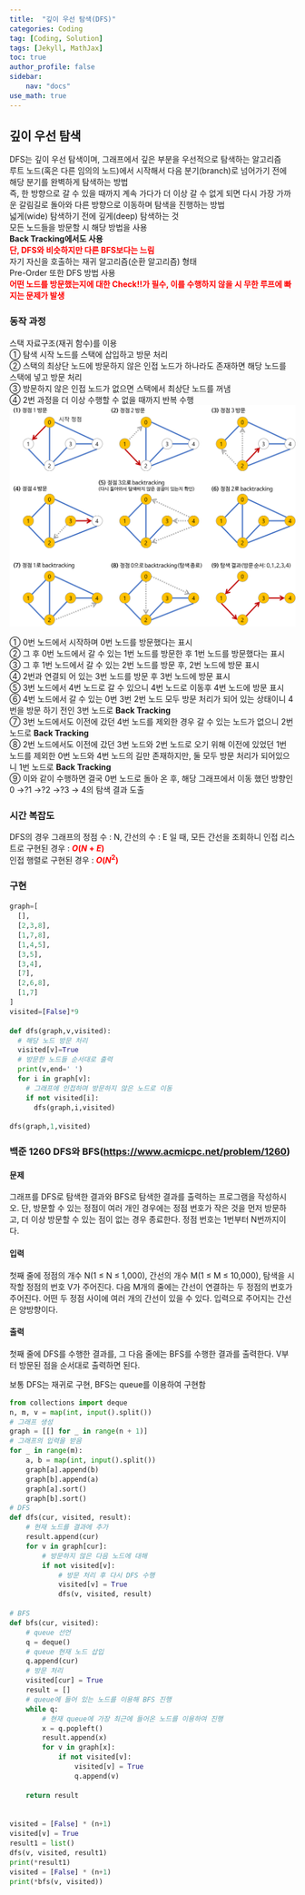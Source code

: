 ```yaml
---
title:  "깊이 우선 탐색(DFS)"
categories: Coding
tag: [Coding, Solution]
tags: [Jekyll, MathJax]
toc: true
author_profile: false
sidebar:
    nav: "docs"
use_math: true
---
```


## 깊이 우선 탐색

DFS는 깊이 우선 탐색이며, 그래프에서 깊은 부분을 우선적으로 탐색하는 알고리즘   
루트 노드(혹은 다른 임의의 노드)에서 시작해서 다음 분기(branch)로 넘어가기 전에 해당 분기를 완벽하게 탐색하는 방법   
즉, 한 방향으로 갈 수 있을 때까지 계속 가다가 더 이상 갈 수 없게 되면 다시 가장 가까운 갈림길로 돌아와 다른 방향으로 이동하며 탐색을 진행하는 방법   
넓게(wide) 탐색하기 전에 깊게(deep) 탐색하는 것   
모든 노드들을 방문할 시 해당 방법을 사용   
**Back Tracking에서도 사용**   
<span style='color:red'>**단, DFS와 비슷하지만 다른 BFS보다는 느림**</span>   
자기 자신을 호출하는 재귀 알고리즘(순환 알고리즘) 형태   
Pre-Order 또한 DFS 방법 사용  
 <span style='color:red'>**어떤 노드를 방문했는지에 대한 Check!!가 필수, 이를 수행하지 않을 시 무한 루프에 빠지는 문제가 발생**</span>

### 동작 과정

스택 자료구조(재귀 함수)를 이용   
① 탐색 시작 노드를 스택에 삽입하고 방문 처리   
② 스택의 최상단 노드에 방문하지 않은 인접 노드가 하나라도 존재하면 해당 노드를 스택에 넣고 방문 처리  
③ 방문하지 않은 인접 노드가 없으면 스택에서 최상단 노드를 꺼냄  
④ 2번 과정을 더 이상 수행할 수 없을 때까지 반복 수행   
![dfs](../../assets/images/Coding/2023-08-28-DFS/dfs.png)

① 0번 노드에서 시작하며 0번 노드를 방문했다는 표시   
② 그 후 0번 노드에서 갈 수 있는 1번 노드를 방문한 후 1번 노드를 방문했다는 표시   
③ 그 후 1번 노드에서 갈 수 있는 2번 노드를 방문 후, 2번 노드에 방문 표시  
④ 2번과 연결되 어 있는 3번 노드를 방문 후 3번 노드에 방문 표시   
⑤ 3번 노드에서 4번 노드로 갈 수 있으니 4번 노드로 이동후 4번 노드에 방문 표시   
⑥ 4번 노드에서 갈 수 있는 0번 3번 2번 노드 모두 방문 처리가 되어 있는 상태이니 4번을 방문 하기 전인 3번 노드로 **Back Tracking**   
⑦ 3번 노드에서도 이전에 갔던 4번 노드를 제외한 경우 갈 수 있는 노드가 없으니 2번 노드로 **Back Tracking**   
⑧ 2번 노드에서도 이전에 갔던 3번 노드와 2번 노드로 오기 위해 이전에 있었던 1번 노드를 제외한 0번 노드와 4번 노드의 길만 존재하지만, 둘 모두 방문 처리가 되어있으니 1번 노드로 **Back Tracking**   
⑨ 이와 같이 수행하면 결국 0번 노드로 돌아 온 후, 해당 그래프에서 이동 했던 방향인 0 &rarr;?1 &rarr;?2 &rarr;?3 &rarr; 4의 탐색 결과 도출

### 시간 복잡도

DFS의 경우 그래프의 정점 수 : N, 간선의 수 : E 일 때, 모든 간선을 조회하니 인접 리스트로 구현된 경우 : <span style='color:red'>**$O(N + E)$**</span>   
인접 행렬로 구현된 경우 : <span style='color:red'>**$O(N^2)$**</span>    

### 구현

```python
graph=[
  [],
  [2,3,8],
  [1,7,8],
  [1,4,5],
  [3,5],
  [3,4],
  [7],
  [2,6,8],
  [1,7]
]
visited=[False]*9

def dfs(graph,v,visited):
  # 해당 노드 방문 처리
  visited[v]=True
  # 방문한 노드들 순서대로 출력
  print(v,end=' ')
  for i in graph[v]:
    # 그래프에 인접하며 방문하지 않은 노드로 이동
    if not visited[i]:
      dfs(graph,i,visited)

dfs(graph,1,visited)
```

### 백준 1260 DFS와 BFS(<https://www.acmicpc.net/problem/1260>)

#### 문제

그래프를 DFS로 탐색한 결과와 BFS로 탐색한 결과를 출력하는 프로그램을 작성하시오. 단, 방문할 수 있는 정점이 여러 개인 경우에는 정점 번호가 작은 것을 먼저 방문하고, 더 이상 방문할 수 있는 점이 없는 경우 종료한다. 정점 번호는 1번부터 N번까지이다.

#### 입력

첫째 줄에 정점의 개수 N(1 ≤ N ≤ 1,000), 간선의 개수 M(1 ≤ M ≤ 10,000), 탐색을 시작할 정점의 번호 V가 주어진다. 다음 M개의 줄에는 간선이 연결하는 두 정점의 번호가 주어진다. 어떤 두 정점 사이에 여러 개의 간선이 있을 수 있다. 입력으로 주어지는 간선은 양방향이다.

#### 출력

첫째 줄에 DFS를 수행한 결과를, 그 다음 줄에는 BFS를 수행한 결과를 출력한다. V부터 방문된 점을 순서대로 출력하면 된다.

보통 DFS는 재귀로 구현, BFS는 queue를 이용하여 구현함   
```python
from collections import deque
n, m, v = map(int, input().split())
# 그래프 생성
graph = [[] for _ in range(n + 1)]
# 그래프의 입력을 받음
for _ in range(m):
    a, b = map(int, input().split())
    graph[a].append(b)
    graph[b].append(a)
    graph[a].sort()
    graph[b].sort()
# DFS
def dfs(cur, visited, result):
    # 현재 노드를 결과에 추가
    result.append(cur)
    for v in graph[cur]:
        # 방문하지 않은 다음 노드에 대해
        if not visited[v]:
            # 방문 처리 후 다시 DFS 수행
            visited[v] = True
            dfs(v, visited, result)

# BFS
def bfs(cur, visited):
    # queue 선언
    q = deque()
    # queue 현재 노드 삽입
    q.append(cur)
    # 방문 처리
    visited[cur] = True
    result = []
    # queue에 들어 있는 노드를 이용해 BFS 진행
    while q:
        # 현재 queue에 가장 최근에 들어온 노드를 이용하여 진행
        x = q.popleft()
        result.append(x)
        for v in graph[x]:
            if not visited[v]:
                visited[v] = True
                q.append(v)

    return result


visited = [False] * (n+1)
visited[v] = True
result1 = list()
dfs(v, visited, result1)
print(*result1)
visited = [False] * (n+1)
print(*bfs(v, visited))
```

